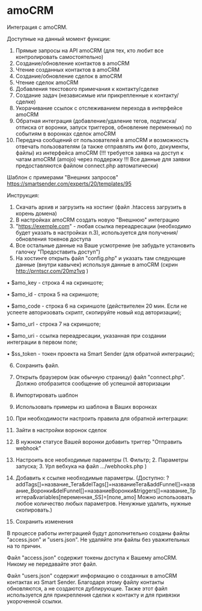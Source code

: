 # amoCRM
Интеграция с amoCRM.

Доступные на данный момент функции:

1.	Прямые запросы на API amoCRM (для тех, кто любит все контролировать самостоятельно)
2.	Создание/обновление контактов в amoCRM
3.	Чтение созданных контактов в amoCRM
4.	Создание/обновление сделок в amoCRM
5.	Чтение сделок amoCRM
6.	Добавления текстового примечания к контакту/сделке
7.	Создание задач (независимые или прикрепленные к контакту/сделке)
8.	Укорачивание ссылок с отслеживанием перехода в интерфейсе amoCRM
9.	Обратная интеграция (добавление/удаление тегов, подписка/отписка от воронки, запуск триггеров, обновление переменных) по событиям в воронках сделок amoCRM
10.	Передача сообщений от пользователей в amoCRM и возможность отвечать пользователям (а также отправлять им фото, документы, файлы) из интерфейса amoCRM (!!! требуется заявка на доступ к чатам amoCRM (amojo) через поддержку !!! Все данные для заявки предоставляются файлом connect.php автоматически)


Шаблон с примерами "Внешних запросов"
https://smartsender.com/experts/20/templates/95


Инструкция:

1.	Скачать архив и загрузить на хостинг (файл .htaccess загрузить в корень домена)
2.	В настройках amoCRM создать новую "Внешнюю" интеграцию
3.	"https://exemple.com" - любая ссылка переадресации (необходимо будет указать в настройках п.3), используется для получения/обновления токенов доступа
4.	Все остальные данные на Ваше усмотрение (не забудьте установить галочку "Предоставить доступ")
5.	На хостинге открыть файл "config.php" и указать там следующие данные (внутри кавычек) используя данные в amoCRM (скрин http://prntscr.com/20mz1vq )

•	$amo_key - строка 4 на скриншоте;

•	$amo_id - строка 5 на скриншоте;

•	$amo_code - строка 6 на скриншоте (действителен 20 мин. Если не успеете авторизовать скрипт, скопируйте новый код авторизации);

•	$amo_url - строка 7 на скриншоте;

•	$amo_uri - ссылка переадресации, указанная при создании интеграции в первом поле;

•	$ss_token - токен проекта на Smart Sender (для обратной интеграции);

6.	Сохранить файл.

7.	Открыть браузером (как обычную страницу) файл "connect.php". Должно отобразится сообщение об успешной авторизации

8.	Импортировать шаблон

9.	Использовать примеры из шаблона в Ваших воронках

10.	При необходимости настроить правила для обратной интеграции:

11.	Зайти в настройки воронок сделок

12.	В нужном статусе Вашей воронки добавить триггер "Отправить webhook"

13.	Настроить все необходимые параметры (1. Фильтр; 2. Параметры запуска; 3. Урл вебхука на файл .../webhooks.php )

14.	Добавить к ссылке необходимые параметры. (Доступно: ?addTags[]=название_Тега&delTags[]=названиеТега&addFunnel[]=название_Воронки&delFunnel[]=названиеВоронки&triggers[]=название_Триггера&variables[переменная_SS]=[поле_amo] Можно использовать любое количество любых параметров. Ненужные удалить, нужные скопировать.)

15.	Сохранить изменения


В процессе работы интеграцией будут дополнительно созданы файлы "access.json" и "users.json". Не удаляйте эти файлы без уважительных на то причин.


Файл "access.json" содержит токены доступа к Вашему amoCRM. Никому не передавайте этот файл.


Файл "users.json" содержит информацию о созданных в amoCRM контактах из Smart Sender. Благодаря этому файлу контакты обновляются, а не создаются дублирующие. Также этот файл используется для прикрепления сделки к контакту и для привязки укороченной ссылки.
